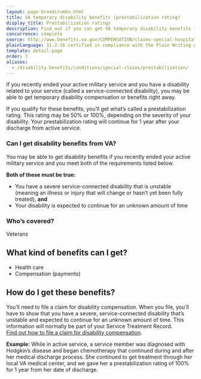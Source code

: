 ```yaml
---
layout: page-breadcrumbs.html
title: VA temporary disability benefits (prestabilization rating)
display_title: Prestabilization ratings
description: Find out if you can get VA temporary disability benefits if you recently ended your active military service and you have a service-connected disability. If you qualify, you'll get what's called a prestabilization rating. This rating will continue for one year after your discharge.
concurrence: complete
source: http://www.benefits.va.gov/COMPENSATION/claims-special-hospital_treatment.asp
plainlanguage: 11-2-16 certified in compliance with the Plain Writing Act
template: detail-page
order: 7
aliases:
  - /disability-benefits/conditions/special-claims/prestabilization/
---
```


<div class="va-introtext">

If you recently ended your active military service and you have a disability related to your service (called a service-connected disability), you may be able to get temporary disability compensation or benefits right away.

If you qualify for these benefits, you’ll get what’s called a prestabilization rating. This rating may be 50% or 100%, depending on the severity of your disability. Your prestabilization rating will continue for 1 year after your discharge from active service.

</div>


<div class="feature" markdown="1">

### Can I get disability benefits from VA?

You may be able to get disability benefits if you recently ended your active military service and you meet both of the requirements listed below. 

**Both of these must be true:**
- You have a severe service-connected disability that is unstable (meaning an illness or injury that will change or hasn’t yet been fully treated), **and**
- Your disability is expected to continue for an unknown amount of time

### Who’s covered?
Veterans
</div>

## What kind of benefits can I get?

- Health care
- Compensation (payments)

## How do I get these benefits?

You’ll need to file a claim for disability compensation. When you file, you’ll have to show that you have a severe, service-connected disability that’s unstable and expected to continue for an unknown amount of time. This information will normally be part of your Service Treatment Record. <br>
[Find out how to file a claim for disability compensation](/disability/how-to-file-claim/).

**Example:** While in active service, a service member was diagnosed with Hodgkin’s disease and began chemotherapy that continued during and after her medical discharge process. She continued to get treatment through her local VA medical center, and we gave her a prestabilization rating of 100% for 1 year from her date of discharge.
